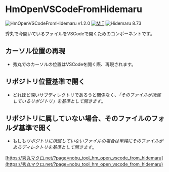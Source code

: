 # HmOpenVSCodeFromHidemaru

![HmOpenVSCodeFromHidemaru v1.2.0](https://img.shields.io/badge/HmOpenVSCodeFromHidemaru-v1.2.0-6479ff.svg)
[![MIT](https://img.shields.io/badge/license-MIT-blue.svg?style=flat)](LICENSE)
![Hidemaru 8.73](https://img.shields.io/badge/Hidemaru-v8.73-6479ff.svg)

秀丸で今開いているファイルをVSCodeで開くためのコンポーネントです。

## カーソル位置の再現</h4>
- 秀丸でのカーソルの位置はVSCodeを開く際、再現されます。

## リポジトリ位置基準で開く
- どれほど深いサブディレクトリであろうと関係なく、*「そのファイルが所属しているリポジトリ」を基準として開きます*。

## リポジトリに属していない場合、そのファイルのフォルダ基準で開く
- もしも*リポジトリに所属していないファイルの場合は単純にそのファイルがあるディレクトリを基準として開きます*。


[https://秀丸マクロ.net/?page=nobu_tool_hm_open_vscode_from_hidemaru](https://秀丸マクロ.net/?page=nobu_tool_hm_open_vscode_from_hidemaru)
